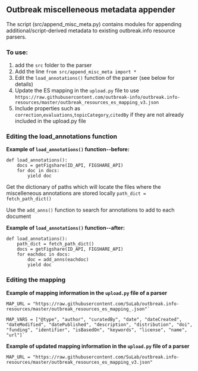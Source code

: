 ## Outbreak miscelleneous metadata appender

The script (src/append_misc_meta.py) contains modules for appending additional/script-derived metadata to existing outbreak.info resource parsers.

### To use:
 1. add the `src` folder to the parser
 2. Add the line `from src/append_misc_meta import *`
 3. Edit the `load_annotations()` function of the parser (see below for details)
 4. Update the ES mapping in the `upload.py` file to use `https://raw.githubusercontent.com/outbreak-info/outbreak.info-resources/master/outbreak_resources_es_mapping_v3.json`
 5. Include properties such as `correction`,`evaluations`,`topicCategory`,`citedBy` if they are not already included in the upload.py file

### Editing the load_annotations function
**Example of `load_annotations()` function--before:**
```
def load_annotations():
    docs = getFigshare(ID_API, FIGSHARE_API)
    for doc in docs:
        yield doc
```

Get the dictionary of paths which will locate the files where the miscelleneous annotations are stored locally
 `path_dict = fetch_path_dict()`

Use the `add_anns()` function to search for annotations to add to each document

**Example of `load_annotations()` function--after:**
```
def load_annotations():
    path_dict = fetch_path_dict()
    docs = getFigshare(ID_API, FIGSHARE_API)
    for eachdoc in docs:
        doc = add_anns(eachdoc)
        yield doc
```

### Editing the mapping 
**Example of mapping information in the `upload.py` file of a parser**
```
MAP_URL = "https://raw.githubusercontent.com/SuLab/outbreak.info-resources/master/outbreak_resources_es_mapping_.json"`
```
```
MAP_VARS = ["@type", "author", "curatedBy", "date", "dateCreated", "dateModified", "datePublished", "description", "distribution", "doi", "funding", "identifier", "isBasedOn", "keywords", "license", "name", "url"]`
```

**Example of updated mapping information in the `upload.py` file of a parser**
```
MAP_URL = "https://raw.githubusercontent.com/SuLab/outbreak.info-resources/master/outbreak_resources_es_mapping_v3.json"
```
```MAP_VARS = ["@type", "author", "curatedBy", "date", "dateCreated", "dateModified", "datePublished", "description", "distribution", "doi",   "funding", "identifier", "isBasedOn", "keywords", "license", "name", "url","correction","evaluations","topicCategory", "citedBy"]
```